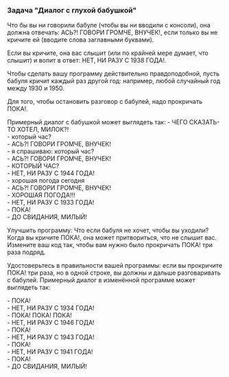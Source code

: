 ### Задача "Диалог с глухой бабушкой"

Что бы вы ни говорили бабуле (чтобы вы ни вводили с консоли), она должна отвечать: 
АСЬ?! ГОВОРИ ГРОМЧЕ, ВНУЧЕК!, если только вы не кричите ей (вводите слова заглавными буквами).

Если вы кричите, она вас слышит (или по крайней мере думает, что слышит) и вопит в ответ: 
НЕТ, НИ РАЗУ С 1938 ГОДА!.

Чтобы сделать вашу программу действительно правдоподобной, 
пусть бабуля кричит каждый раз другой год: например, любой случайный год между 1930 и 1950.

Для того, чтобы остановить разговор с бабулей, надо прокричать ПОКА!.

Примерный диалог с бабушкой может выглядеть так:
\- ЧЕГО СКАЗАТЬ\-ТО ХОТЕЛ, МИЛОК?!<br>
\- который час?<br>
\- АСЬ?! ГОВОРИ ГРОМЧЕ, ВНУЧЕК!<br>
\- я спрашиваю: который час?<br>
\- АСЬ?! ГОВОРИ ГРОМЧЕ, ВНУЧЕК!<br>
\- КОТОРЫЙ ЧАС?<br>
\- НЕТ, НИ РАЗУ С 1944 ГОДА!<br>
\- хорошая погода сегодня<br>
\- АСЬ?! ГОВОРИ ГРОМЧЕ, ВНУЧЕК!<br>
\- ХОРОШАЯ ПОГОДА!!!<br>
\- НЕТ, НИ РАЗУ С 1933 ГОДА!<br>
\- ПОКА!<br>
\- ДО СВИДАНИЯ, МИЛЫЙ!<br>
 
Улучшить программу:
Что если бабуля не хочет, чтобы вы уходили? Когда вы кричите ПОКА!, она может притвориться, что не слышит вас.
Измените ваш код так, чтобы вам нужно было прокричать ПОКА! три раза подряд. 

Удостоверьтесь в правильности вашей программы: если вы прокричите ПОКА! три раза, но в одной строке,
вы должны и дальше разговаривать с бабулей. Примерный диалог в изменённой программе может выглядеть так:

\- ПОКА!<br>
\- НЕТ, НИ РАЗУ С 1934 ГОДА!<br>
\- ПОКА! ПОКА! ПОКА!<br>
\- НЕТ, НИ РАЗУ С 1946 ГОДА!<br>
\- ПОКА!<br>
\- НЕТ, НИ РАЗУ С 1943 ГОДА!<br>
\- ПОКА!<br>
\- НЕТ, НИ РАЗУ С 1941 ГОДА!<br>
\- ПОКА!<br>
\- ДО СВИДАНИЯ, МИЛЫЙ!